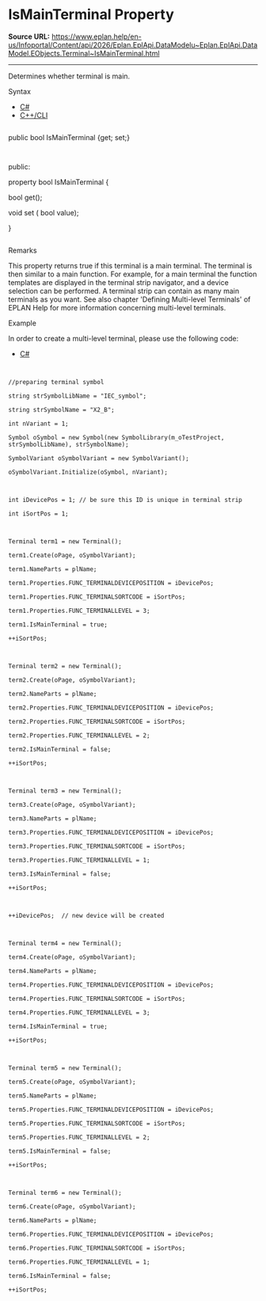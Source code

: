 # IsMainTerminal Property

**Source URL:** https://www.eplan.help/en-us/Infoportal/Content/api/2026/Eplan.EplApi.DataModelu~Eplan.EplApi.DataModel.EObjects.Terminal~IsMainTerminal.html

---

Determines whether terminal is main.

Syntax

- [C#](#i-syntax-CS)
- [C++/CLI](#i-syntax-CPP2005)

```
```
public bool IsMainTerminal {get; set;}
```
```

```
```
public:

property bool IsMainTerminal {

   bool get();

   void set (    bool value);

}
```
```

Remarks

This property returns true if this terminal is a main terminal. The terminal is then similar to a main function. For example, for a main terminal the function templates are displayed in the terminal strip navigator, and a device selection can be performed. A terminal strip can contain as many main terminals as you want. See also chapter 'Defining Multi-level Terminals' of EPLAN Help for more information concerning multi-level terminals.

Example

In order to create a multi-level terminal, please use the following code:

- [C#](#i-tab-content-4362a355-eb26-465c-9d04-c9696d9b88f8)

```


//preparing terminal symbol

string strSymbolLibName = "IEC_symbol";

string strSymbolName = "X2_B";

int nVariant = 1;

Symbol oSymbol = new Symbol(new SymbolLibrary(m_oTestProject, strSymbolLibName), strSymbolName);

SymbolVariant oSymbolVariant = new SymbolVariant();

oSymbolVariant.Initialize(oSymbol, nVariant);



int iDevicePos = 1; // be sure this ID is unique in terminal strip

int iSortPos = 1;



Terminal term1 = new Terminal();

term1.Create(oPage, oSymbolVariant);

term1.NameParts = plName;

term1.Properties.FUNC_TERMINALDEVICEPOSITION = iDevicePos;

term1.Properties.FUNC_TERMINALSORTCODE = iSortPos;

term1.Properties.FUNC_TERMINALLEVEL = 3;

term1.IsMainTerminal = true;

++iSortPos;



Terminal term2 = new Terminal();

term2.Create(oPage, oSymbolVariant);

term2.NameParts = plName;

term2.Properties.FUNC_TERMINALDEVICEPOSITION = iDevicePos;

term2.Properties.FUNC_TERMINALSORTCODE = iSortPos;

term2.Properties.FUNC_TERMINALLEVEL = 2;

term2.IsMainTerminal = false;

++iSortPos;



Terminal term3 = new Terminal();

term3.Create(oPage, oSymbolVariant);

term3.NameParts = plName;

term3.Properties.FUNC_TERMINALDEVICEPOSITION = iDevicePos;

term3.Properties.FUNC_TERMINALSORTCODE = iSortPos;

term3.Properties.FUNC_TERMINALLEVEL = 1;

term3.IsMainTerminal = false;

++iSortPos;



++iDevicePos;  // new device will be created



Terminal term4 = new Terminal();

term4.Create(oPage, oSymbolVariant);

term4.NameParts = plName;

term4.Properties.FUNC_TERMINALDEVICEPOSITION = iDevicePos;

term4.Properties.FUNC_TERMINALSORTCODE = iSortPos;

term4.Properties.FUNC_TERMINALLEVEL = 3;

term4.IsMainTerminal = true;

++iSortPos;



Terminal term5 = new Terminal();

term5.Create(oPage, oSymbolVariant);

term5.NameParts = plName;

term5.Properties.FUNC_TERMINALDEVICEPOSITION = iDevicePos;

term5.Properties.FUNC_TERMINALSORTCODE = iSortPos;

term5.Properties.FUNC_TERMINALLEVEL = 2;

term5.IsMainTerminal = false;

++iSortPos;



Terminal term6 = new Terminal();

term6.Create(oPage, oSymbolVariant);

term6.NameParts = plName;

term6.Properties.FUNC_TERMINALDEVICEPOSITION = iDevicePos;

term6.Properties.FUNC_TERMINALSORTCODE = iSortPos;

term6.Properties.FUNC_TERMINALLEVEL = 1;

term6.IsMainTerminal = false;

++iSortPos;





```
